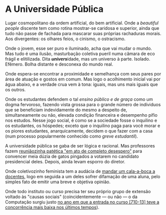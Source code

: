 # A Universidade Pública

Lugar cosmopolitano da ordem artificial, do bem artificial. Onde a _beautiful people_ discente tem como rotina mostrar-se caridosa e superior, ainda que tudo não passe de fachada para mascarar suas próprias rachaduras morais. Aos divergentes: os olhares feios, o cinismo, o ostracismo.

Onde o jovem, esse ser puro e iluminado, acha que vai mudar o mundo. Mas tudo é uma ilusão, masturbação coletiva pueril numa câmara de eco frágil e elitilizada. Dita ***univers***idade, mas um universo à parte. Isolado. Efêmero. Bolha distante e desconexa do mundo real.

Onde espera-se encontrar a proximidade e semelhança com seus pares por área de atuação e gostos em comum. Mas logo o acolhimento inicial vai por água abaixo, e a verdade crua vem à tona: iguais, mas uns mais iguais que os outros.

Onde os estudantes defendem o tal _ensino público e de graça_ como um dogma fervoroso, fazendo vista grossa para o grande número de indíviduos que se beneficiam indevidamente do mesmo a despeito de, simultaneamente ou não, elevada condição financeira e desempenho pífio nos estudos. Nesse jogo social, é como se a sociedade fosse o inquilino e os estudantes, os hóspedes; exceto que o inquilino paga para você morar e os piores estudantes, anarquicamente, decidem o que fazer com a casa (num processo popularmente conhecido como _greve estudantil_).

A universidade pública se gaba de ser lógica e racional. Mas professores fazem [reuniãozinha patética "em ato de completo desespero"](boliro.txt) para convencer meia dúzia de gatos pingados a votarem no candidato presidencial deles. Depois, ainda levam esporro do diretor.

Onde coletivozinho feminista tem a audácia de [mandar um cala-a-boca a docentes](redes-socias.txt), logo em seguida a um deles sofrer difamação de uma aluna, pelo simples fato de emitir uma breve e objetiva opinião.

Onde todo instituto ou curso precisa ter seu próprio grupo de extensão voltado às "causas sociais" (coincidentemente &mdash; ou não &mdash; o da Computação surgiu justo [no ano em que a entrada no curso [710-13] teve a concorrência mais baixa nos últimos tempos](https://acervo.fuvest.br/fuvest/2017/FUVEST_2017_inscritos_por_opcao_de_curso_apos_especificas_antecipadas.pdf)).
